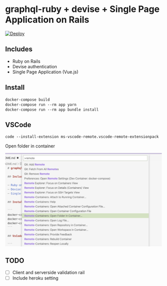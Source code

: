 # graphql-ruby + devise + Single Page Application on Rails

[![Deploy](https://www.herokucdn.com/deploy/button.svg)](https://heroku.com/deploy)

## Includes

- Ruby on Rails
- Devise authentication
- Single Page Application (Vue.js)

## Install

```
docker-compose build
docker-compose run --rm app yarn
docker-compose run --rm app bundle install
```

## VSCode

```
code --install-extension ms-vscode-remote.vscode-remote-extensionpack
```

Open folder in container

![remote development](./docs/vscode1.png)

## TODO

- [ ] Client and serverside validation rail
- [ ] Include heroku setting
